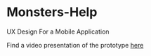 # Monsters-Help
UX Design For a Mobile Application

Find a video presentation of the prototype [here](https://youtu.be/_zyF0l8guC8)
